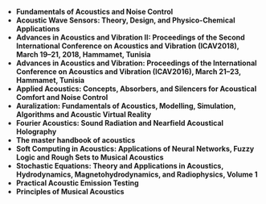 <ul>
 <li><b><a target="_blank" href="https://github.com/manjunath5496/Acoustics-Books/blob/master/cou(1).pdf" style="text-decoration:none;">Fundamentals of Acoustics and Noise Control</a></b></li>
  
<li><b><a target="_blank" href="https://github.com/manjunath5496/Acoustics-Books/blob/master/cou(2).pdf" style="text-decoration:none;">Acoustic Wave Sensors: Theory, Design, and Physico-Chemical Applications</a></b></li>  
  
<li><b><a target="_blank" href="https://github.com/manjunath5496/Acoustics-Books/blob/master/cou(3).pdf" style="text-decoration:none;">Advances in Acoustics and Vibration II: Proceedings of the Second International Conference on Acoustics and Vibration (ICAV2018), March 19–21, 2018, Hammamet, Tunisia</a></b></li>

 
<li><b><a target="_blank" href="https://github.com/manjunath5496/Acoustics-Books/blob/master/cou(4).pdf" style="text-decoration:none;">Advances in Acoustics and Vibration: Proceedings of the International Conference on Acoustics and Vibration (ICAV2016), March 21–23, Hammamet, Tunisia</a></b></li>
                               
  <li><b><a target="_blank" href="https://github.com/manjunath5496/Acoustics-Books/blob/master/cou(5).pdf" style="text-decoration:none;">Applied Acoustics: Concepts, Absorbers, and Silencers for Acoustical Comfort and Noise Control</a></b></li>   

 <li><b><a target="_blank" href="https://github.com/manjunath5496/Acoustics-Books/blob/master/cou(6).pdf" style="text-decoration:none;"> Auralization: Fundamentals of Acoustics, Modelling, Simulation, Algorithms and Acoustic Virtual Reality</a></b></li>
                <li><b><a target="_blank" href="https://github.com/manjunath5496/Acoustics-Books/blob/master/cou(7).pdf" style="text-decoration:none;">Fourier Acoustics: Sound Radiation and Nearfield Acoustical Holography</a></b></li>  
         <li><b><a target="_blank" href="https://github.com/manjunath5496/Acoustics-Books/blob/master/cou(8).pdf" style="text-decoration:none;">The master handbook of acoustics </a></b></li>                 
  <li><b><a target="_blank" href="https://github.com/manjunath5496/Acoustics-Books/blob/master/cou(9).pdf" style="text-decoration:none;">Soft Computing in Acoustics: Applications of Neural Networks, Fuzzy Logic and Rough Sets to Musical Acoustics</a></b></li>   

 <li><b><a target="_blank" href="https://github.com/manjunath5496/Acoustics-Books/blob/master/cou(10).pdf" style="text-decoration:none;">Stochastic Equations: Theory and Applications in Acoustics, Hydrodynamics, Magnetohydrodynamics, and Radiophysics, Volume 1</a></b></li>
                <li><b><a target="_blank" href="https://github.com/manjunath5496/Acoustics-Books/blob/master/cou(11).pdf" style="text-decoration:none;">Practical Acoustic Emission Testing</a></b></li>  
         <li><b><a target="_blank" href="https://github.com/manjunath5496/Acoustics-Books/blob/master/cou(12).pdf" style="text-decoration:none;">Principles of Musical Acoustics</a></b></li>
 
 
 
 

</ul>
